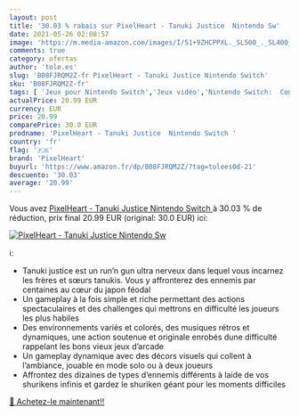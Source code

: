 ```yaml
---
layout: post
title: '30.03 % rabais sur PixelHeart - Tanuki Justice  Nintendo Sw'
date: 2021-05-26 02:08:57
image: 'https://m.media-amazon.com/images/I/51+9ZHCPPXL._SL500_._SL400_.jpg'
comments: true
category: ofertas
author: 'tole.es'
slug: 'B08FJRQM2Z-fr PixelHeart - Tanuki Justice Nintendo Switch'
sku: 'B08FJRQM2Z-fr'
tags: [ 'Jeux pour Nintendo Switch','Jeux vidéo','Nintendo Switch:  Consoles, jeux et accessoires','pixelheart', ]
actualPrice: 20.99 EUR
currency: EUR
price: 20.99
comparePrice: 30.0 EUR
prodname: 'PixelHeart - Tanuki Justice  Nintendo Switch '
country: 'fr'
flag: '🇫🇷'
brand: 'PixelHeart'
buyurl: 'https://www.amazon.fr/dp/B08FJRQM2Z/?tag=tolees0d-21'
descuento: '30.03'
average: '20.99'
---
```


Vous avez [PixelHeart - Tanuki Justice  Nintendo Switch ](https://www.amazon.fr/dp/B08FJRQM2Z/?tag=tolees0d-21)  à  30.03 % de réduction, prix final  20.99 EUR (original: 30.0 EUR) ici:

[![PixelHeart - Tanuki Justice  Nintendo Sw](https://m.media-amazon.com/images/I/51+9ZHCPPXL._SL500_._SL400_.jpg)](https://www.amazon.fr/dp/B08FJRQM2Z/?tag=tolees0d-21)

ℹ️:

- Tanuki justice est un run’n gun ultra nerveux dans lequel vous incarnez les frères et sœurs tanukis. Vous y affronterez des ennemis par centaines au cœur du japon féodal
- Un gameplay à la fois simple et riche permettant des actions spectaculaires et des challenges qui mettrons en difficulté les joueurs les plus habiles
- Des environnements variés et colorés, des musiques rétros et dynamiques, une action soutenue et originale enrobés dune difficulté rappelant les bons vieux jeux d’arcade
- Un gameplay dynamique avec des décors visuels qui collent à l’ambiance, jouable en mode solo ou à deux joueurs
- Affrontez des dizaines de types d’ennemis différents à laide de vos shurikens infinis et gardez le shuriken géant pour les moments difficiles

[🛒 Achetez-le maintenant!!](https://www.amazon.fr/dp/B08FJRQM2Z/?tag=tolees0d-21)
